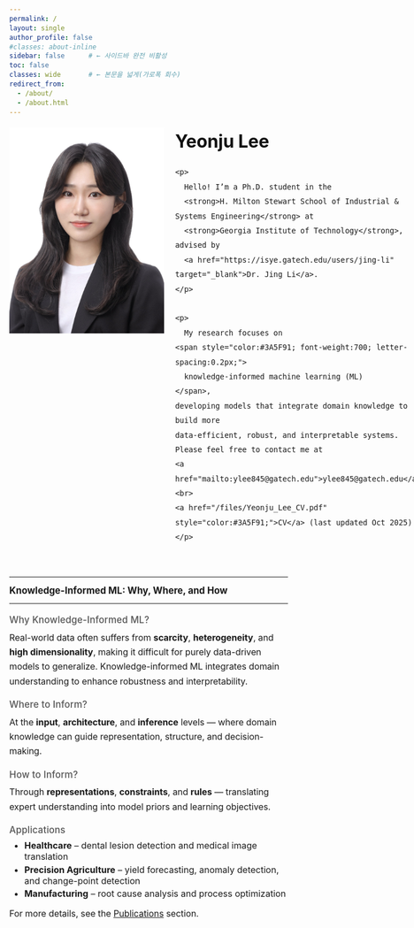 ```yaml
---
permalink: /
layout: single
author_profile: false
#classes: about-inline
sidebar: false      # ← 사이드바 완전 비활성
toc: false
classes: wide       # ← 본문을 넓게(가로폭 회수)
redirect_from: 
  - /about/
  - /about.html
---
```

<!-- About hero: 사진 왼쪽, 텍스트 오른쪽 (깔끔·세련) -->
<style>
@import url('https://fonts.googleapis.com/css2?family=Inter:wght@300;400;600;800&display=swap');

:root{
  --brand:#3b5bdb;
  --line:#e9e9ee;
}

/* 페이지 폭 정상화 (가로 스크롤/튐 방지) */
.about-inline .page__content {
  max-width: none; !important;      /* 필요시 1100~1320 조절 */
  margin: 0 auto;
  width: 100% !important;            /* ← 180% 제거 */
  #padding: 0 .75rem !important;
  font-family: 'Inter', system-ui, -apple-system, 'Segoe UI', Roboto, Arial, sans-serif;
  color: #333;
  font-weight: 300;
  line-height: 1.45;                 /* 줄간격 적당히 타이트 */
}

.sidebar, .page__sidebar {display:none !important;}
.page__content {float:none !important; width:100% !important;}
@import url('https://fonts.googleapis.com/css2?family=Inter:wght@300;400;600;800&display=swap');

:root{
  --brand:#3b5bdb;
  --line:#e9e9ee;
  --sidebar-w: 280px;
}

/* 사이드바 끄고 본문을 100%로 */
.sidebar, .page__sidebar { display:none !important; }
.page__content { float:none !important; width:100% !important; }

/* 페이지 기본 타이포 */
.page__content {
  max-width: none !important;
  margin: 0 auto;
  width: 100% !important;
  font-family: 'Inter', system-ui, -apple-system, 'Segoe UI', Roboto, Arial, sans-serif;
  color:#333; font-weight:300; line-height:1.45;
}

/* Intro: 사진 | 텍스트 2열 */
.intro{
  display:grid !important;
  grid-template-columns: 280px 1fr;           /* ← 2열 */
  grid-template-areas:
    "photo title"
    "photo lead"
    "photo about"
    "full  full";
  column-gap: 1.25rem;
  row-gap: .6rem;
  margin: 1.2rem 0 0.5rem;
  align-items:start;
}

.intro__img{
  grid-area: photo;
  width: 100%;
  border-radius: 0;
  object-fit: cover;
}

.intro__body {
  font-family: "Inter", "Helvetica Neue", Arial, sans-serif;
  font-size: 1rem;          /* 살짝 작게 (기존 1rem → 0.98rem) */
  line-height: 1.65;           /* 줄 간격 약간 촘촘하게 */
  letter-spacing: -0.1px;      /* 살짝 좁혀서 정돈된 느낌 */
  color: var(--text);
  max-width: 600px;
}
.intro__title{ grid-area:title; margin:0 0 .4rem; font-size:2rem; font-weight:700; color:#111; }
.intro__lead { grid-area:lead;  margin:0 0 .6rem; font-size:1rem; color:#2f2f2f; }
.aboutme     { grid-area:about; font-size:1rem; margin-top:.1rem; }
.about-sections{ grid-area:full; margin-top:.15rem; font-size:1rem; }

.intro__title,
.intro__lead,
.aboutme,
.about-sections {
  text-align: unset;     /* 기본 정렬로 되돌림 (보통 왼쪽) */
}

/* 반응형: 1열 스택 */

@media (max-width:880px){
  .intro{
    grid-template-columns:1fr;
    grid-template-areas:
      "photo" "title" "lead" "about" "full";
    text-align: unset !important;
  }
  .intro__img{ width:90%; justify-self:center; }
  .intro__title,
  .intro__lead,
  .aboutme,
  .about-sections {
    text-align: unset !important;
  }
}
.about-sections h3 {
  margin-top: 0.1rem;   /* 위쪽 간격 줄이기 */
  margin-bottom: 0.2rem; /* 아래쪽 간격 줄이기 */
  font-weight: 700;
  font-size: 1.05rem;
}

h4 {
  color: #555;        /* 진회색 */
  font-weight: 550;      /* 볼드 강조 */
  font-size: 1.05rem;    /* 약간 크게 */
  letter-spacing: 0.15px;
  margin-top: 1.2rem;
  margin-bottom: 0.4rem;
  line-height: 1.3;
}

.about-sections p {
  margin-top: 0;
  margin-bottom: 0;
  line-height: 1.65;           /* 줄 간격 약간 촘촘하게 */
  letter-spacing: -0.1px;
  font-size: 1rem; 
}

.about-sections ul {
  margin-top: 0.3rem;
  margin-bottom: 0.8rem; /* 리스트와 다음 섹션 간격 살짝만 */
  font-size: 1rem; 
}

.about-sections li {
  margin-bottom: 0.2rem; /* 리스트 내부 항목 간 간격 */
}
  
</style>

<div class="intro">
  <img class="intro__img" src="/images/prof_headshot7.jpg" alt="Yeonju Lee Portrait">

  <div class="intro__body">
    <h2 class="intro__title">Yeonju Lee</h2>

    <p>
      Hello! I’m a Ph.D. student in the 
      <strong>H. Milton Stewart School of Industrial & Systems Engineering</strong> at 
      <strong>Georgia Institute of Technology</strong>, advised by 
      <a href="https://isye.gatech.edu/users/jing-li" target="_blank">Dr. Jing Li</a>.
    </p>

    <p>
      My research focuses on 
    <span style="color:#3A5F91; font-weight:700; letter-spacing:0.2px;">
      knowledge-informed machine learning (ML)
    </span>,
    developing models that integrate domain knowledge to build more 
    data-efficient, robust, and interpretable systems. 
    Please feel free to contact me at 
    <a href="mailto:ylee845@gatech.edu">ylee845@gatech.edu</a>. 
    <br>
    <a href="/files/Yeonju_Lee_CV.pdf" style="color:#3A5F91;">CV</a> (last updated Oct 2025)
    </p>
  </div>
</div>

<hr>
<section class="about-sections">
  <h3>Knowledge-Informed ML: <span class="accent">Why, Where, and How</span></h3>
  <hr class="section-divider" style="margin-top:0.8rem; margin-bottom:0.8rem;">

<h4>Why Knowledge-Informed ML?</h4>
<p>
Real-world data often suffers from <strong>scarcity</strong>, <strong>heterogeneity</strong>, 
and <strong>high dimensionality</strong>, making it difficult for purely data-driven models to generalize. 
Knowledge-informed ML integrates domain understanding to enhance robustness and interpretability.
</p>

<h4>Where to Inform?</h4>
<p>
At the <strong>input</strong>, <strong>architecture</strong>, and <strong>inference</strong> levels — 
where domain knowledge can guide representation, structure, and decision-making.
</p>

<h4>How to Inform?</h4>
<p>
Through <strong>representations</strong>, <strong>constraints</strong>, and <strong>rules</strong> — 
translating expert understanding into model priors and learning objectives.
</p>

<h4>Applications</h4>
<ul>
  <li><strong>Healthcare</strong> – dental lesion detection and medical image translation</li>
  <li><strong>Precision Agriculture</strong> – yield forecasting, anomaly detection, and change-point detection</li>
  <li><strong>Manufacturing</strong> – root cause analysis and process optimization</li>
</ul>

  <p>
    For more details, see the <a href="/publications">Publications</a> section.
  </p>
</section>
